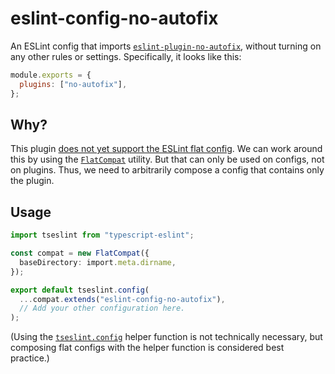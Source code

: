 # eslint-config-no-autofix

An ESLint config that imports [`eslint-plugin-no-autofix`](https://github.com/aladdin-add/eslint-plugin/tree/master/packages/no-autofix), without turning on any other rules or settings. Specifically, it looks like this:

```js
module.exports = {
  plugins: ["no-autofix"],
};
```

## Why?

This plugin [does not yet support the ESLint flat config](https://github.com/aladdin-add/eslint-plugin/issues/92). We can work around this by using the [`FlatCompat`](https://eslint.org/docs/latest/use/configure/migration-guide#using-eslintrc-configs-in-flat-config) utility. But that can only be used on configs, not on plugins. Thus, we need to arbitrarily compose a config that contains only the plugin.

## Usage

```ts
import tseslint from "typescript-eslint";

const compat = new FlatCompat({
  baseDirectory: import.meta.dirname,
});

export default tseslint.config(
  ...compat.extends("eslint-config-no-autofix"),
  // Add your other configuration here.
);
```

(Using the [`tseslint.config`](https://typescript-eslint.io/packages/typescript-eslint#config) helper function is not technically necessary, but composing flat configs with the helper function is considered best practice.)
